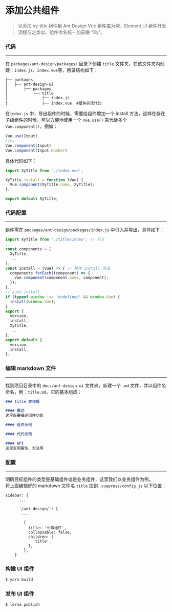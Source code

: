 # 添加公共组件

<blockquote class="green-tip">
<p>以添加 xy-title 组件到 Ant Design Vue 组件库为例，Element UI 组件开发流程与之类似。组件命名统一加前缀 “Xy”。</p>
</blockquote>

### 代码
---
在 `packages/ant-design/packages/` 目录下创建 `title` 文件夹，在该文件夹内创建：`index.js`、`index.vue`等，目录结构如下：

```
├── packages                   
│   ├── ant-design-ui          
│       ├── packages           
│           ├── title          
│               ├── index.js   
│               ├── index.vue  #组件实现代码
```
在`index.js` 中，导出组件的时候，需要给组件增加一个 install 方法，这样在存在子级组件的时候，可以方便地使用一个 `Vue.use()` 来代替多个 `Vue.component()`，例如：
```js
Vue.use(Input)
//vs
Vue.component(Input)
Vue.component(Input.Number)
```
具体代码如下：
```js
import XyTitle from './index.vue';

XyTitle.install = function (Vue) {
  Vue.component(XyTitle.name, XyTitle);
};

export default XyTitle;
```
### 代码配置
---
组件需在 `packages/ant-design/packages/index.js` 中引入并导出，具体如下：
```js {4,19}
import XyTitle from './title/index'; // 引入
...
const components = [
  XyTitle,
  ...
];
const install = (Vue) => { // 整体 install 方法
  components.forEach((component) => {
    Vue.component(component.name, component);
  });
};
// auto install
if (typeof window !== 'undefined' && window.Vue) {
  install(window.Vue);
}
export {
  version,
  install,
  XyTitle,
  ...
};
export default {
  version,
  install,
};
```

### 编辑 markdown 文件
---
找到项目目录中的 `docs/ant-design-ui` 文件夹，新建一个 `.md` 文件，并以组件名命名，例：`title.md`，它的基本组成：

```md
### title 穿梭框

#### 概述
这里简要描述组件功能 

#### 组件示例

#### 代码示例

#### API
这里说明属性、方法等 
```

### 配置
---
明确目标组件的类型是基础组件或是业务组件，这里我们以业务组件为例。<br>
将上面编辑好的 markdown 文件名 `title` 加到 `.vuepress/config.js` 以下位置：

```js{11}
sidebar: {
      ...
      
      '/ant-design/': [
       ...

        {
          title: '业务组件',
          collapsable: false,
          children: [
            'title',
          ],
        },
    }
```

### 构建 UI 组件

```bash
$ yarn build
```

### 发布 UI 组件

```bash
$ lerna publish
```

